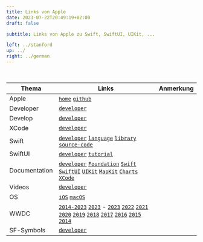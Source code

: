 ```yaml
---
title: Links von Apple
date: 2023-07-22T20:49:19+02:00
draft: false

subtitle: Links von Apple zu Swift, SwiftUI, UIKit, ...

left: ../stanford
up: ../
right: ../german
---
```


<br>

| Thema | Links |  Anmerkung |
| --- | --- | --- | 
| Apple | [`home`](https://www.apple.com, "Apple") [`github`](https://github.com/apple) | |  
| Developer | [`developer`](https://developer.apple.com) | |  
| Develop | [`developer`](https://developer.apple.com/develop) | |  
| XCode | [`developer`](https://developer.apple.com/xcode) | |  
| Swift | [`developer`](https://developer.apple.com/swift) [`language`](https://docs.swift.org/swift-book/documentation/the-swift-programming-language) [`library`](https://developer.apple.com/documentation/swift/swift-standard-library) [`source-code`](https://github.com/apple/swift) | |  
| SwiftUI | [`developer`](https://developer.apple.com/xcode/swiftui) [`tutorial`](https://developer.apple.com/tutorials/swiftui) | |   
| Documentation | [`developer`](https://developer.apple.com/documentation) [`Foundation`](https://developer.apple.com/documentation/foundation) [`Swift`](https://developer.apple.com/documentation/swift) [`SwiftUI`](https://developer.apple.com/documentation/swiftui) [`UIKit`](https://developer.apple.com/documentation/uikit) [`MapKit`](https://developer.apple.com/documentation/mapkit) [`Charts`](https://developer.apple.com/documentation/Charts) [`XCode`](https://developer.apple.com/documentation/Xcode) | |  
| Videos | [`developer`](https://developer.apple.com/videos) | |  
| OS | [`iOS`](https://developer.apple.com/ios) [`macOS`](https://developer.apple.com/macos) | |  
| WWDC |  [`2014-2023`](https://developer.apple.com/videos/all-videos/) [`2023`](https://developer.apple.com/wwdc23) - [`2023`](https://developer.apple.com/videos/wwdc2023) [`2022`](https://developer.apple.com/videos/wwdc2022) [`2021`](https://developer.apple.com/videos/wwdc2021) [`2020`](https://developer.apple.com/videos/wwdc2020) [`2019`](https://developer.apple.com/videos/wwdc2019) [`2018`](https://developer.apple.com/videos/wwdc2018) [`2017`](https://developer.apple.com/videos/wwdc2017) [`2016`](https://developer.apple.com/videos/wwdc2014) [`2015`](https://developer.apple.com/videos/wwdc2015) [`2014`](https://developer.apple.com/videos/wwdc2014)| |  
| SF-Symbols | [`developer`](https://developer.apple.com/sf-symbols) | | 
  
<!-- 
Template for Apple links
| Thema | Links | Anmerkung |
| xxx | [`link`]() | |
--> 

<br>